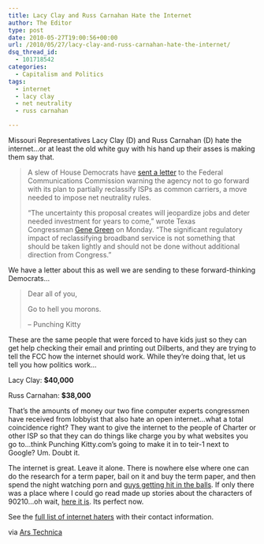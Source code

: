 ```yaml
---
title: Lacy Clay and Russ Carnahan Hate the Internet
author: The Editor
type: post
date: 2010-05-27T19:00:56+00:00
url: /2010/05/27/lacy-clay-and-russ-carnahan-hate-the-internet/
dsq_thread_id:
  - 101718542
categories:
  - Capitalism and Politics
tags:
  - internet
  - lacy clay
  - net neutrality
  - russ carnahan

---
```

Missouri Representatives Lacy Clay (D) and Russ Carnahan (D) hate the internet&#8230;or at least the old white guy with his hand up their asses is making them say that.

> A slew of House Democrats have [sent a letter][1] to the Federal Communications Commission warning the agency not to go forward with its plan to partially reclassify ISPs as common carriers, a move needed to impose net neutrality rules.
> 
> &#8220;The uncertainty this proposal creates will jeopardize jobs and deter needed investment for years to come,&#8221; wrote Texas Congressman [Gene Green][2] on Monday. &#8220;The significant regulatory impact of reclassifying broadband service is not something that should be taken lightly and should not be done without additional direction from Congress.&#8221;

We have a letter about this as well we are sending to these forward-thinking Democrats&#8230;

> Dear all of you,
> 
> Go to hell you morons.
> 
> &#8211; Punching Kitty

These are the same people that were forced to have kids just so they can get help checking their email and printing out Dilberts, and they are trying to tell the FCC how the internet should work. While they&#8217;re doing that, let us tell you how politics work&#8230;

Lacy Clay: **$40,000**

Russ Carnahan: **$38,000**

That&#8217;s the amounts of money our two fine computer experts congressmen have received from lobbyist that also hate an open internet&#8230;what a total coincidence right? They want to give the internet to the people of Charter or other ISP so that they can do things like charge you by what websites you go to&#8230;think Punching Kitty.com&#8217;s going to make it in to teir-1 next to Google? Um. Doubt it.

The internet is great. Leave it alone. There is nowhere else where one can do the research for a term paper, bail on it and buy the term paper, and then spend the night watching porn and <a href="http://www.youtube.com/watch?v=qLBIRfL7iKs" target="_blank">guys getting hit in the balls</a>. If only there was a place where I could go read made up stories about the characters of 90210&#8230;oh wait, <a href="http://www.fanfiction.net/tv/Beverly_Hills_90210/" target="_self">here it is</a>. Its perfect now.

See the <a href="https://secure.freepress.net/site/SPageNavigator/NN_members" target="_blank">full list of internet haters</a> with their contact information.

via <a href="http://arstechnica.com/telecom/news/2010/05/73-democrats-tell-fcc-to-drop-net-neutrality-rules.ars" target="_blank">Ars Technica</a>

 [1]: http://www.policybytes.org/Blog/PolicyBytes.nsf/dx/TitleII_FCC_24May2010.pdf/$file/TitleII_FCC_24May2010.pdf
 [2]: http://www.house.gov/green/